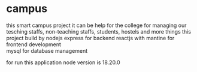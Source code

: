 # campus

this smart campus project 
it can be help for the college for managing our tesching staffs, non-teaching staffs, students, hostels and more things 
this project build by 
nodejs express for backend 
reactjs with mantine for frontend development  
mysql for database management 

for run this application node version is 18.20.0
